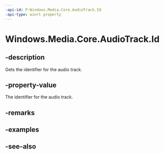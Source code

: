 ```yaml
---
-api-id: P:Windows.Media.Core.AudioTrack.Id
-api-type: winrt property
---
```


<!-- Property syntax
public string Id { get; }
-->

# Windows.Media.Core.AudioTrack.Id

## -description
Gets the identifier for the audio track.

## -property-value
The identifier for the audio track.

## -remarks

## -examples

## -see-also
